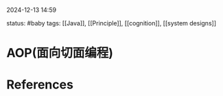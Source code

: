 
2024-12-13    14:59

status: #baby
tags: [[Java]], [[Principle]], [[cognition]], [[system designs]]


# AOP(面向切面编程)




# References
